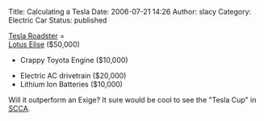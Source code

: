 Title: Calculating a Tesla
Date: 2006-07-21 14:26
Author: slacy
Category: Electric Car
Status: published

[Tesla Roadster](http://teslamotors.com) =  
[Lotus Elise](http://lotuscars.com) (\$50,000)  
- Crappy Toyota Engine (\$10,000)  
+ Electric AC drivetrain (\$20,000)  
+ Lithium Ion Batteries (\$10,000)

Will it outperform an Exige? It sure would be cool to see the "Tesla
Cup" in [SCCA](http://scca.org).
